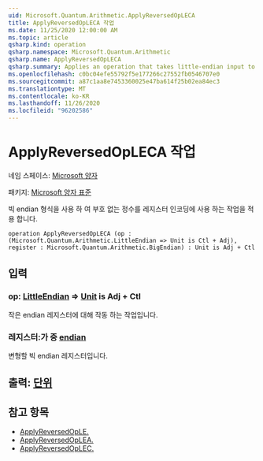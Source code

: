 ```yaml
---
uid: Microsoft.Quantum.Arithmetic.ApplyReversedOpLECA
title: ApplyReversedOpLECA 작업
ms.date: 11/25/2020 12:00:00 AM
ms.topic: article
qsharp.kind: operation
qsharp.namespace: Microsoft.Quantum.Arithmetic
qsharp.name: ApplyReversedOpLECA
qsharp.summary: Applies an operation that takes little-endian input to a register encoding an unsigned integer using big-endian format.
ms.openlocfilehash: c0bc04efe55792f5e177266c27552fb0546707e0
ms.sourcegitcommit: a87c1aa8e7453360025e47ba614f25b02ea84ec3
ms.translationtype: MT
ms.contentlocale: ko-KR
ms.lasthandoff: 11/26/2020
ms.locfileid: "96202586"
---
```

# <a name="applyreversedopleca-operation"></a>ApplyReversedOpLECA 작업

네임 스페이스: [Microsoft 양자](xref:Microsoft.Quantum.Arithmetic)

패키지: [Microsoft 양자 표준](https://nuget.org/packages/Microsoft.Quantum.Standard)


빅 endian 형식을 사용 하 여 부호 없는 정수를 레지스터 인코딩에 사용 하는 작업을 적용 합니다.

```qsharp
operation ApplyReversedOpLECA (op : (Microsoft.Quantum.Arithmetic.LittleEndian => Unit is Ctl + Adj), register : Microsoft.Quantum.Arithmetic.BigEndian) : Unit is Adj + Ctl
```


## <a name="input"></a>입력

### <a name="op--littleendian--unit--is-adj--ctl"></a>op: [LittleEndian](xref:Microsoft.Quantum.Arithmetic.LittleEndian) => [Unit](xref:microsoft.quantum.lang-ref.unit)  is Adj + Ctl

작은 endian 레지스터에 대해 작동 하는 작업입니다.


### <a name="register--bigendian"></a>레지스터:가 중 [endian](xref:Microsoft.Quantum.Arithmetic.BigEndian)

변형할 빅 endian 레지스터입니다.



## <a name="output--unit"></a>출력: [단위](xref:microsoft.quantum.lang-ref.unit)



## <a name="see-also"></a>참고 항목

- [ApplyReversedOpLE.](xref:Microsoft.Quantum.Arithmetic.ApplyReversedOpLE)
- [ApplyReversedOpLEA.](xref:Microsoft.Quantum.Arithmetic.ApplyReversedOpLEA)
- [ApplyReversedOpLEC.](xref:Microsoft.Quantum.Arithmetic.ApplyReversedOpLEC)